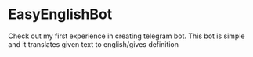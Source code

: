 # EasyEnglishBot
Check out my first experience in creating telegram bot. This bot is simple and it translates given text to english/gives definition 
